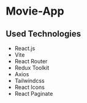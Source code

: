 # Movie-App
## Used Technologies
- React.js
- Vite
- React Router
- Redux Toolkit
- Axios
- Tailwindcss
- React Icons
- React Paginate
